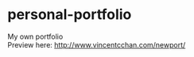personal-portfolio
==================

My own portfolio  
Preview here: http://www.vincentcchan.com/newport/
